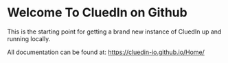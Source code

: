 # Welcome To CluedIn on Github

This is the starting point for getting a brand new instance of CluedIn up and running locally.

All documentation can be found at: https://cluedin-io.github.io/Home/